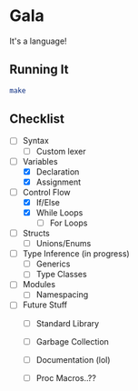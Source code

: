 Gala
====

It's a language!

Running It
----------

```bash
make
```

Checklist
---------

- [ ] Syntax
  - [ ] Custom lexer
- [ ] Variables
  - [x] Declaration
  - [x] Assignment
- [ ] Control Flow
  - [x] If/Else
  - [x] While Loops
    - [ ] For Loops
- [ ] Structs
  - [ ] Unions/Enums
- [ ] Type Inference (in progress) 
  - [ ] Generics
  - [ ] Type Classes
- [ ] Modules
  - [ ] Namespacing
- [ ] Future Stuff
  - [ ] Standard Library
  - [ ] Garbage Collection
  - [ ] Documentation (lol)
  - [ ] Proc Macros..??

